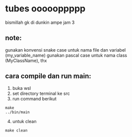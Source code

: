 # tubes oooooppppp

bismillah gk di dunkin ampe jam 3
</br>

## note:

gunakan konvensi snake case untuk nama file dan variabel (my_variable_name)
gunakan pascal case untuk nama class (MyClassName),
thx
</br>

## cara compile dan run main:

1. buka wsl
2. set directory terminal ke src
3. run command berikut

```
make
../bin/main
```

4. untuk clean

```
make clean
```
